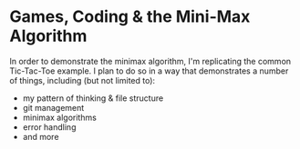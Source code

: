 # Games, Coding & the Mini-Max Algorithm

In order to demonstrate the minimax algorithm, I'm replicating the common Tic-Tac-Toe example. I plan to do so in a way that demonstrates a number of things, including (but not limited to):
- my pattern of thinking & file structure
- git management
- minimax algorithms
- error handling
- and more